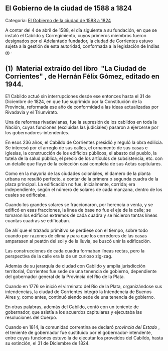 ## El Gobierno de la ciudad de 1588 a 1824

Categoría: [El Gobierno de la ciudad de 1588 a 1824](http://descubrircorrientes.com.ar/2012/index.php/2036-geografia/9-geografia-politica/departamento-capital/division-politica-de-capital-municipios/municipio-corrientes/el-gobierno-de-la-ciudad-de-1588-a-1824)

A contar del 4 de abril de 1588, el día siguiente a su fundación, en que se instaló el Cabildo y Corregimiento, cuyos primeros miembros fueron designados por el Adelantado fundador, la ciudad de Corrientes estuvo sujeta a la gestión de esta autoridad, conformada a la legislación de Indias <sub><strong><span><span>(1)</span></span></strong></sub> .

## **(1)**  Material extraído del libro  "La Ciudad de Corrientes" , de Hernán Félix Gómez, editado en 1944.

E1 Cabildo actuó sin interrupciones desde ese entonces hasta el 31 de Diciembre de 1824, en que fue suprimido por la Constitución de la Provincia, reformada ese año de conformidad a las ideas actualizadas por Rivadavia y el Triunvirato.

Una de reformas rivadavianas, fue la supresión de los cabildos en toda la Nación, cuyas funciones (excluidas las judiciales) pasaron a ejercerse por los gobernadores-intendentes.

En esos 236 años, el Cabildo de Corrientes presidió y reguló la obra edilicia. Se interesó por el arreglo de sus calles, el ornamento de sus casas e iglesias, la construcción de los edificios públicos, el abasto del pueblo, la tutela de la salud pública, el precio de los artículos de subsistencia, etc. con un detalle que fluye de la colección casi completa de sus Actas capitulares.

Como en la mayoría de las ciudades coloniales, el damero de la planta urbana no resultó perfecto, a contar de la primera o segunda cuadra de la plaza principal. La edificación no fue, inicialmente, corrida; era independiente, según el número de solares de cada manzana, dentro de los cuales se edificaba.

Cuando los grandes solares se fraccionaron, por herencia o venta, y se edificó en esas fracciones, la línea de base no fue el eje de la calle; se tomaron los edificios extremos de cada cuadra y se hicieron tantas líneas cuantas cuadras se edificaban.

De ahí que el trazado primitivo se perdiese con el tiempo, sobre todo cuando por razones de clima y para que los corredores de las casas amparasen al peatón del sol y de la lluvia, se buscó unir la edificación.

Las construcciones de cada cuadra formaban líneas rectas, pero la perspectiva de la calle era la de un curioso zig-zag.

Además de su jerarquía de ciudad con Cabildo y amplia jurisdicción territorial, Corrientes fue sede de una tenencia de gobierno, dependiente del gobernador general de la Provincia del Río de la Plata.

Cuando en 1776 se inició el virreinato del Río de la Plata, organizándose sus intendencias, la ciudad de Corrientes integró la Intendencia de Buenos Aires y, como antes, continuó siendo sede de una tenencia de gobierno.

En otras palabras, además del Cabildo, contó con un teniente de gobernador, que asistía a los acuerdos capitulares y ejecutaba las resoluciones del Cuerpo.

Cuando en 1814, la comunidad correntina se declaró _provincia del Estado_ , el teniente de gobernador fue sustituido por el gobernador-intendente, entre cuyas funciones estuvo la de ejecutar los proveídos del Cabildo, hasta su extinción, el 31 de Diciembre de 1824.